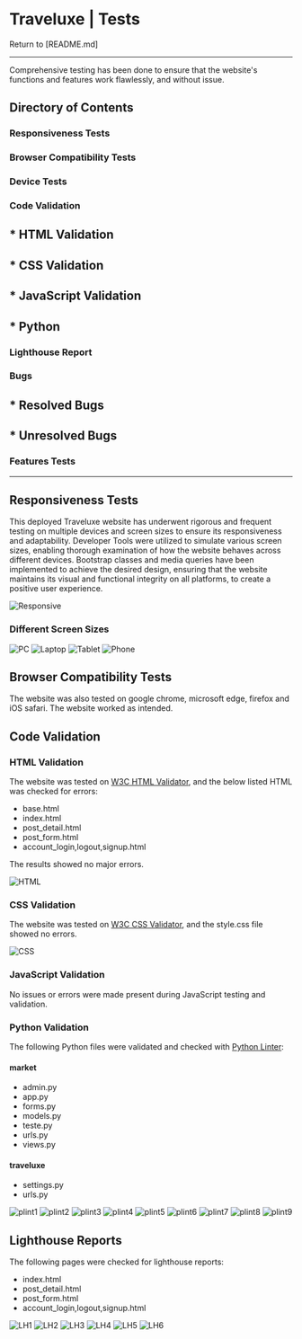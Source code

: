 # Traveluxe | Tests

Return to [README.md]

---

Comprehensive testing has been done to ensure that the website's functions and features work flawlessly, and without issue.

## Directory of Contents

### Responsiveness Tests

### Browser Compatibility Tests

### Device Tests

### Code Validation
## * HTML Validation
## * CSS Validation
## * JavaScript Validation
## * Python

### Lighthouse Report

### Bugs
## * Resolved Bugs
## * Unresolved Bugs

### Features Tests

---

## Responsiveness Tests

This deployed Traveluxe website has underwent rigorous and frequent testing on multiple devices and screen sizes to ensure its responsiveness and adaptability. Developer Tools were utilized to simulate various screen sizes, enabling thorough examination of how the website behaves across different devices. Bootstrap classes and media queries have been implemented to achieve the desired design, ensuring that the website maintains its visual and functional integrity on all platforms, to create a positive user experience.

![Responsive](md_images/responsive.png)

### Different Screen Sizes

![PC](md_images/homepage.png)
![Laptop](md_images/laptop.png)
![Tablet](md_images/tablet.png)
![Phone](md_images/phone.png)

## Browser Compatibility Tests

The website was also tested on google chrome, microsoft edge, firefox and iOS safari. The website worked as intended.

## Code Validation

### HTML Validation

The website was tested on [W3C HTML Validator](https://validator.w3.org/nu), and the below listed HTML was checked for errors:

* base.html
* index.html
* post_detail.html
* post_form.html
* account_login,logout,signup.html

The results showed no major errors.

![HTML](md_images/HTML.png)

### CSS Validation

The website was tested on [W3C CSS Validator](https://jigsaw.w3.org/css-validator/), and the style.css file showed no errors.

![CSS](md_images/CSS.png)

### JavaScript Validation

No issues or errors were made present during JavaScript testing and validation.

### Python Validation

The following Python files were validated and checked with [Python Linter](https://pep8ci.herokuapp.com/):

#### market

* admin.py
* app.py
* forms.py
* models.py
* teste.py
* urls.py
* views.py

#### traveluxe

* settings.py
* urls.py

![plint1](md_images/plint1.png)
![plint2](md_images/plint2.png)
![plint3](md_images/plint3.png)
![plint4](md_images/plint4.png)
![plint5](md_images/plint5.png)
![plint6](md_images/plint6.png)
![plint7](md_images/plint7.png)
![plint8](md_images/plint8.png)
![plint9](md_images/plint9.png)

## Lighthouse Reports

The following pages were checked for lighthouse reports:

* index.html
* post_detail.html
* post_form.html
* account_login,logout,signup.html

![LH1](md_images/LH1.png)
![LH2](md_images/LH2.png)
![LH3](md_images/LH3.png)
![LH4](md_images/LH4.png)
![LH5](md_images/LH5.png)
![LH6](md_images/LH6.png)